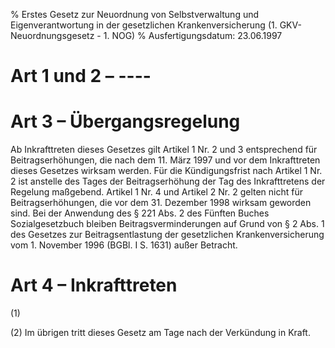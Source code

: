 % Erstes Gesetz zur Neuordnung von Selbstverwaltung und Eigenverantwortung in der gesetzlichen Krankenversicherung  (1. GKV-Neuordnungsgesetz - 1. NOG)
% Ausfertigungsdatum: 23.06.1997
 
# Art 1 und 2 – ----

# Art 3 – Übergangsregelung

Ab Inkrafttreten dieses Gesetzes gilt Artikel 1 Nr. 2 und 3 entsprechend für Beitragserhöhungen, die nach dem 11. März 1997 und vor dem Inkrafttreten dieses Gesetzes wirksam werden. Für die Kündigungsfrist nach Artikel 1 Nr. 2 ist anstelle des Tages der Beitragserhöhung der Tag des Inkrafttretens der Regelung maßgebend. Artikel 1 Nr. 4 und Artikel 2 Nr. 2 gelten nicht für Beitragserhöhungen, die vor dem 31. Dezember 1998 wirksam geworden sind. Bei der Anwendung des § 221 Abs. 2 des Fünften Buches Sozialgesetzbuch bleiben Beitragsverminderungen auf Grund von § 2 Abs. 1 des Gesetzes zur Beitragsentlastung der gesetzlichen Krankenversicherung vom 1. November 1996 (BGBl. I S. 1631) außer Betracht.

# Art 4 – Inkrafttreten

(1)

(2) Im übrigen tritt dieses Gesetz am Tage nach der Verkündung in Kraft.
